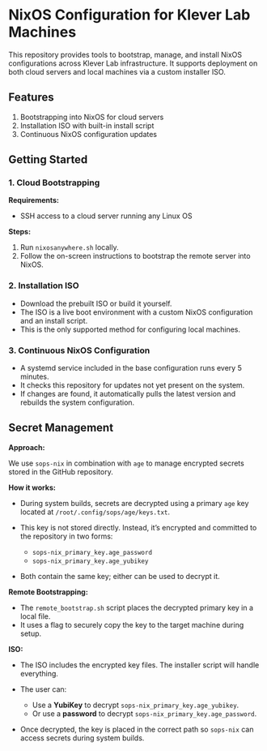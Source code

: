 # NixOS Configuration for Klever Lab Machines

This repository provides tools to bootstrap, manage, and install NixOS configurations across Klever Lab infrastructure. It supports deployment on both cloud servers and local machines via a custom installer ISO.

## Features

1. Bootstrapping into NixOS for cloud servers
2. Installation ISO with built-in install script
3. Continuous NixOS configuration updates

## Getting Started

### 1. Cloud Bootstrapping

**Requirements:**

* SSH access to a cloud server running any Linux OS

**Steps:**

1. Run `nixosanywhere.sh` locally.
2. Follow the on-screen instructions to bootstrap the remote server into NixOS.

### 2. Installation ISO

* Download the prebuilt ISO or build it yourself.
* The ISO is a live boot environment with a custom NixOS configuration and an install script.
* This is the only supported method for configuring local machines.

### 3. Continuous NixOS Configuration

* A systemd service included in the base configuration runs every 5 minutes.
* It checks this repository for updates not yet present on the system.
* If changes are found, it automatically pulls the latest version and rebuilds the system configuration.

## Secret Management

**Approach:**

We use `sops-nix` in combination with `age` to manage encrypted secrets stored in the GitHub repository.

**How it works:**

* During system builds, secrets are decrypted using a primary `age` key located at `/root/.config/sops/age/keys.txt`.
* This key is not stored directly. Instead, it’s encrypted and committed to the repository in two forms:

  * `sops-nix_primary_key.age_password`
  * `sops-nix_primary_key.age_yubikey`
* Both contain the same key; either can be used to decrypt it.

**Remote Bootstrapping:**

* The `remote_bootstrap.sh` script places the decrypted primary key in a local file.
* It uses a flag to securely copy the key to the target machine during setup.

**ISO:**

* The ISO includes the encrypted key files. The installer script will handle everything.
* The user can:

  * Use a **YubiKey** to decrypt `sops-nix_primary_key.age_yubikey`.
  * Or use a **password** to decrypt `sops-nix_primary_key.age_password`.
* Once decrypted, the key is placed in the correct path so `sops-nix` can access secrets during system builds.

